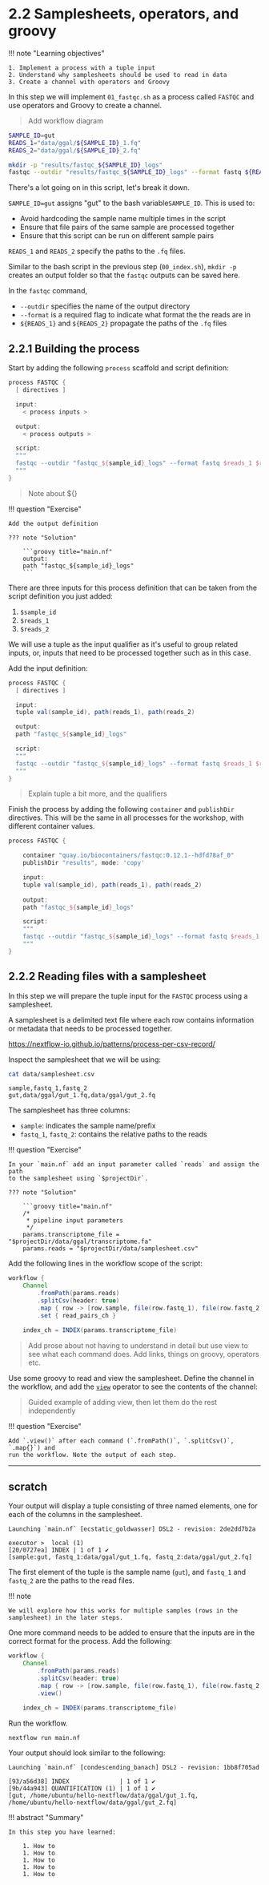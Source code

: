 # 2.2 Samplesheets, operators, and groovy  

!!! note "Learning objectives"

    1. Implement a process with a tuple input
    2. Understand why samplesheets should be used to read in data
    3. Create a channel with operators and Groovy

In this step we will implement `01_fastqc.sh` as a process called `FASTQC` and
use operators and Groovy to create a channel.  

> Add workflow diagram  

```bash title="01_fastqc.sh"
SAMPLE_ID=gut
READS_1="data/ggal/${SAMPLE_ID}_1.fq"
READS_2="data/ggal/${SAMPLE_ID}_2.fq"

mkdir -p "results/fastqc_${SAMPLE_ID}_logs"
fastqc --outdir "results/fastqc_${SAMPLE_ID}_logs" --format fastq ${READS_1} ${READS_2}
```

There's a lot going on in this script, let's break it down.

`SAMPLE_ID=gut` assigns "gut" to the bash variable`SAMPLE_ID`. This is used to:  

- Avoid hardcoding the sample name multiple times in the script  
- Ensure that file pairs of the same sample are processed together  
- Ensure that this script can be run on different sample pairs  

`READS_1` and `READS_2` specify the paths to the `.fq` files.  

Similar to the bash script in the previous step (`00_index.sh`), `mkdir -p`
creates an output folder so that the `fastqc` outputs can be saved here.  

In the `fastqc` command,
- `--outdir` specifies the name of the output directory
- `--format` is a required flag to indicate what format the the reads are in
- `${READS_1}` and `${READS_2}` propagate the paths of the `.fq` files  

## 2.2.1 Building the process  

Start by adding the following `process` scaffold and script definition:  

```groovy title="main.nf"
process FASTQC {
  [ directives ]

  input:
    < process inputs >

  output:
    < process outputs >

  script:
  """
  fastqc --outdir "fastqc_${sample_id}_logs" --format fastq $reads_1 $reads_2
  """
}
```

> Note about ${}  

!!! question "Exercise"

    Add the output definition

    ??? note "Solution"

        ```groovy title="main.nf"
        output:
        path "fastqc_${sample_id}_logs"
        ```

There are three inputs for this process definition that can be taken from the
script definition you just added:

1. `$sample_id`
2. `$reads_1`
3. `$reads_2`

We will use a tuple as the input qualifier as it's useful to group related
inputs, or, inputs that need to be processed together such as in this case.  

Add the input definition:  

```groovy title="main.nf"
process FASTQC {
  [ directives ]

  input:
  tuple val(sample_id), path(reads_1), path(reads_2)

  output:
  path "fastqc_${sample_id}_logs"

  script:
  """
  fastqc --outdir "fastqc_${sample_id}_logs" --format fastq $reads_1 $reads_2
  """
}
```

> Explain tuple a bit more, and the qualifiers  

Finish the process by adding the following `container` and `publishDir`
directives. This will be the same in all processes for the workshop, with 
different container values.  

```groovy title="main.nf"
process FASTQC {

    container "quay.io/biocontainers/fastqc:0.12.1--hdfd78af_0"
    publishDir "results", mode: 'copy'

    input:
    tuple val(sample_id), path(reads_1), path(reads_2)
    
    output:
    path "fastqc_${sample_id}_logs"

    script:
    """
    fastqc --outdir "fastqc_${sample_id}_logs" --format fastq $reads_1 $reads_2
    """
}
```

## 2.2.2 Reading files with a samplesheet  

In this step we will prepare the tuple input for the `FASTQC` process using a samplesheet.

A samplesheet is a delimited text file where each row contains information
or metadata that needs to be processed together.  

https://nextflow-io.github.io/patterns/process-per-csv-record/

Inspect the samplesheet that we will be using:  

```bash
cat data/samplesheet.csv
```

```console title="Output"
sample,fastq_1,fastq_2
gut,data/ggal/gut_1.fq,data/ggal/gut_2.fq
```

The samplesheet has three columns:  

- `sample`: indicates the sample name/prefix
- `fastq_1`, `fastq_2`: contains the relative paths to the reads  

!!! question "Exercise"

    In your `main.nf` add an input parameter called `reads` and assign the path
    to the samplesheet using `$projectDir`.

    ??? note "Solution"

        ```groovy title="main.nf"
        /*
         * pipeline input parameters
         */
        params.transcriptome_file = "$projectDir/data/ggal/transcriptome.fa"
        params.reads = "$projectDir/data/samplesheet.csv"

Add the following lines in the workflow scope of the script:  

```groovy title="main.nf"
workflow {
    Channel
        .fromPath(params.reads)
        .splitCsv(header: true)
        .map { row -> [row.sample, file(row.fastq_1), file(row.fastq_2)] }
        .set { read_pairs_ch }

    index_ch = INDEX(params.transcriptome_file)

```

> Add prose about not having to understand in detail but use view to see what
each command does. Add links, things on groovy, operators etc.  

Use some groovy to read and view the samplesheet. Define the channel in the
workflow, and add the
[`view`](https://www.nextflow.io/docs/latest/operator.html#view) operator to see
the contents of the channel:

> Guided example of adding view, then let them do the rest independently  

!!! question "Exercise"

    Add `.view()` after each command (`.fromPath()`, `.splitCsv()`, `.map{}`) and
    run the workflow. Note the output of each step.  

---

## scratch  

Your output will display a tuple consisting of three named elements, one for
each of the columns in the samplesheet.

```console title="Output"
Launching `main.nf` [ecstatic_goldwasser] DSL2 - revision: 2de2dd7b2a

executor >  local (1)
[20/0727ea] INDEX | 1 of 1 ✔
[sample:gut, fastq_1:data/ggal/gut_1.fq, fastq_2:data/ggal/gut_2.fq]

```

The first element of the tuple is the sample name (`gut`), and `fastq_1` and
`fastq_2` are the paths to the read files.

!!! note

    We will explore how this works for multiple samples (rows in the
    samplesheet) in the later steps.

One more command needs to be added to ensure that the inputs are in the correct
format for the process. Add the following:

```groovy title="main.nf"
workflow {
    Channel
        .fromPath(params.reads)
        .splitCsv(header: true)
        .map { row -> [row.sample, file(row.fastq_1), file(row.fastq_2)]
        .view()

    index_ch = INDEX(params.transcriptome_file)
```

Run the workflow.

```bash
nextflow run main.nf
```

Your output should look similar to the following:

```console title="Output"
Launching `main.nf` [condescending_banach] DSL2 - revision: 1bb8f705ad

[93/a56d38] INDEX              | 1 of 1 ✔
[9b/44a943] QUANTIFICATION (1) | 1 of 1 ✔
[gut, /home/ubuntu/hello-nextflow/data/ggal/gut_1.fq, /home/ubuntu/hello-nextflow/data/ggal/gut_2.fq]

```

!!! abstract "Summary"

    In this step you have learned:

        1. How to
        1. How to
        1. How to
        1. How to
        1. How to
